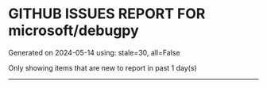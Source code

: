 
# GITHUB ISSUES REPORT FOR microsoft/debugpy


Generated on 2024-05-14 using: stale=30, all=False


Only showing items that are new to report in past 1 day(s)


---
